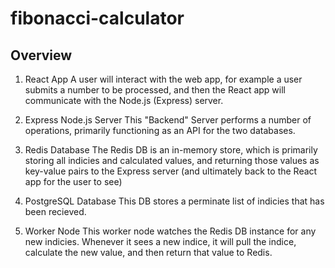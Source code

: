# fibonacci-calculator

## Overview

1. React App
A user will interact with the web app, for example
a user submits a number to be processed, and then
the React app will communicate with the Node.js
(Express) server.

2. Express Node.js Server
This "Backend" Server performs a number of operations,
primarily functioning as an API for the two databases.

3. Redis Database
The Redis DB is an in-memory store, which is primarily
storing all indicies and calculated values, and returning those
values as key-value pairs to the Express server 
(and ultimately back to the React app for the user to see)

4. PostgreSQL Database
This DB stores a perminate list of indicies that has been recieved.

5. Worker Node
This worker node watches the Redis DB instance for any new indicies.
Whenever it sees a new indice, it will pull the indice, calculate the new
value, and then return that value to Redis.
